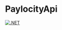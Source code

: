 # PaylocityApi

[![.NET](https://github.com/ayyappangs/PaylocityApi/actions/workflows/dotnet.yml/badge.svg)](https://github.com/ayyappangs/PaylocityApi/actions/workflows/dotnet.yml)
